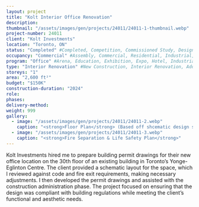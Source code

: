 ```yaml
---
layout: project 
title: "Kolt Interior Office Renovation"
description: 
thumbnail: "/assets/images/gen/projects/24011/24011-1-thumbnail.webp"
project-number: 24011
client: "Kolt Investments"
location: "Toronto, ON"
status: "Completed" #Completed, Competition, Commissioned Study, Design Development, Construction, Demolished, Study
occupancy: "Commercial" #Assembly, Commercial, Residential, Industrial, Institutional  
program: "Office" #Arena, Education, Exhibition, Expo, Hotel, Industrial, Industry, Infrastructure, Landscape, Leisure, Library, Masterplan, Mixed Use, Museum/Gallery, Office, Parking, Publicspace, Religion, Research, Residential, Restaurant/Bar, Retail, Scenography, Services, Theatre
type: "Interior Renovation" #New Construction, Interior Renovation, Addition, Adaptive Reuse
storeys: "1"
area: "2,600 ft²"
budget: "$150K"
construction-duration: "2024"
role: 
phases: 
delivery-method: 
weight: 999
gallery:
  - image: "/assets/images/gen/projects/24011/24011-2.webp"
    caption: "<strong>Floor Plan</strong> (Based off shcematic design supplied by Owner)"
  - image: "/assets/images/gen/projects/24011/24011-3.webp"
    caption: "<strong>Fire Separation & Life Safety Plan</strong>"
---
```

Kolt Investments hired me to prepare building permit drawings for their new office location on the 30th floor of an existing building in Toronto’s Yonge-Eglinton Centre. The client provided a schematic layout for the space, which I reviewed against code and fire exit requirements, making necessary adjustments. I then developed the permit drawings and assisted with the construction administration phase. The project focused on ensuring that the design was compliant with building regulations while meeting the client’s functional and aesthetic needs.